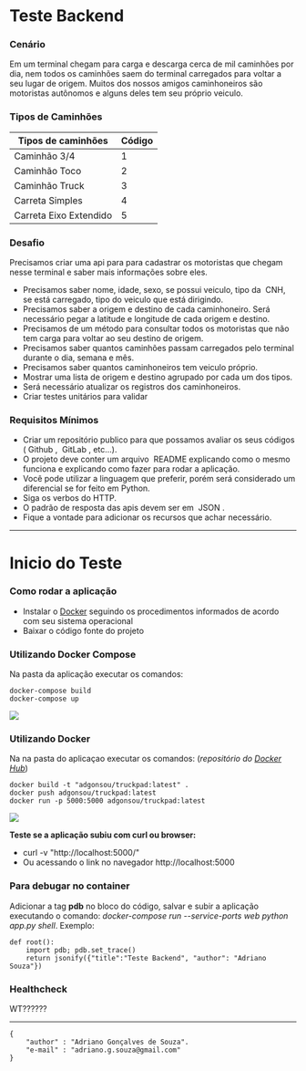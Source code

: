 # Teste Backend

### Cenário
Em um terminal chegam para carga e descarga cerca de mil caminhões por dia, nem todos os caminhões saem do terminal carregados para voltar a seu lugar de origem. Muitos dos nossos amigos caminhoneiros são motoristas autônomos e alguns deles tem seu próprio veiculo.

### Tipos de Caminhões

| Tipos de caminhões     | Código |
|------------------------|--------| 
| Caminhão 3/4           | 1      |
| Caminhão Toco          | 2      |
| Caminhão Truck         | 3      |
| Carreta Simples        | 4      |
| Carreta Eixo Extendido | 5      |

### Desafio
Precisamos criar uma api para para cadastrar os motoristas que chegam nesse terminal e saber mais informações sobre eles. 
- Precisamos saber nome, idade, sexo, se possui veiculo, tipo da ​ CNH​, se está carregado, tipo do veiculo que está dirigindo.
- Precisamos saber a origem e destino de cada caminhoneiro. Será necessário pegar a latitude e longitude de cada origem e destino.
- Precisamos de um método para consultar todos os motoristas que não tem carga para voltar ao seu destino de origem.
- Precisamos saber quantos caminhões passam carregados pelo terminal durante o dia, semana e mês.
- Precisamos saber quantos caminhoneiros tem veiculo próprio.
- Mostrar uma lista de origem e destino agrupado por cada um dos tipos.
- Será necessário atualizar os registros dos caminhoneiros.
- Criar testes unitários para validar

### Requisitos Mínimos
* Criar um repositório publico para que possamos avaliar os seus códigos (​ Github​ , ​ GitLab​ , etc...).
* O projeto deve conter um arquivo ​ README​ explicando como o mesmo funciona e explicando como fazer para rodar a aplicação.
* Você pode utilizar a linguagem que preferir, porém será considerado um diferencial se for feito em Python​.
* Siga os verbos do HTTP.
* O padrão de resposta das apis devem ser em ​ JSON​ .
* Fique a vontade para adicionar os recursos que achar necessário.

------------

# Inicio do Teste

### Como rodar a aplicação
* Instalar o [Docker] seguindo os procedimentos informados de acordo com seu sistema operacional
* Baixar o código fonte do projeto

### Utilizando Docker Compose
Na pasta da aplicação executar os comandos:
```
docker-compose build
docker-compose up
```
<img src="images/Homepage.png" align="center"/>

### Utilizando Docker
Na na pasta do aplicaçao executar os comandos:
(*repositório do [Docker Hub]*)
```
docker build -t "adgonsou/truckpad:latest" . 
docker push adgonsou/truckpad:latest
docker run -p 5000:5000 adgonsou/truckpad:latest
```
<img src="images/Homepage.png" align="center"/>

**Teste se a aplicação subiu com curl ou browser:**
* curl -v "http://localhost:5000/"
* Ou acessando o link no navegador http://localhost:5000

### Para debugar no container
Adicionar a tag **pdb** no bloco do código, salvar e subir a aplicação executando o comando: *docker-compose run --service-ports web python app.py shell*. Exemplo:

```
def root():
    import pdb; pdb.set_trace()
    return jsonify({"title":"Teste Backend", "author": "Adriano Souza"})
```

### Healthcheck
WT??????

------------

```
{
    "author" : "Adriano Gonçalves de Souza".
    "e-mail" : "adriano.g.souza@gmail.com"
}
```
[Docker]: https://docs.docker.com/install/
[Docker Hub]: https://hub.docker.com/
[here]: https://medium.com/@daniel.carlier/how-to-build-a-simple-flask-restful-api-with-docker-compose-2d849d738137
